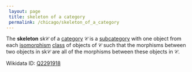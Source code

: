 ```yaml
---
 layout: page
 title: skeleton of a category
 permalink: /chicago/skeleton_of_a_category
---
```

The **skeleton** $\text{sk}\mathcal C$ of a [category](https://mathgloss.github.io/MathGloss/category) $\mathcal C$ is a [subcategory](https://mathgloss.github.io/MathGloss/subcategory) with one object from each [isomorphism](https://mathgloss.github.io/MathGloss/isomorphism) [class](https://mathgloss.github.io/MathGloss/equivalence_class) of objects of $\mathcal C$ such that the morphisms between two objects in $\text{sk}\mathcal C$ are all of the morphisms between these objects in $\mathcal C$. 

Wikidata ID: [Q2291918](https://www.wikidata.org/wiki/Q2291918)